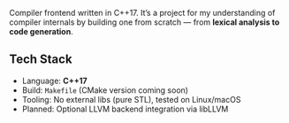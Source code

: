 Compiler frontend written in C++17. It’s a project for my understanding of compiler internals by building one from scratch — from **lexical analysis to code generation**.

## Tech Stack

- Language: **C++17**
- Build: `Makefile` (CMake version coming soon)
- Tooling: No external libs (pure STL), tested on Linux/macOS
- Planned: Optional LLVM backend integration via libLLVM
